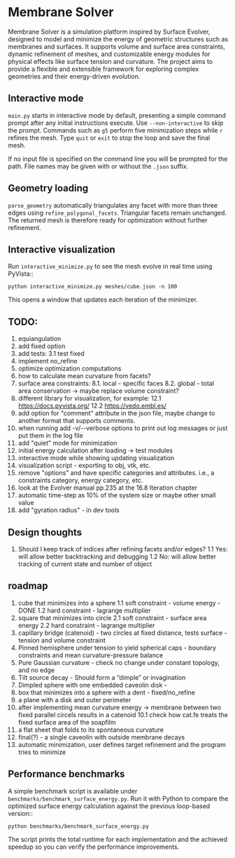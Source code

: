 # Membrane Solver

Membrane Solver is a simulation platform inspired by Surface Evolver, designed to model and minimize the energy of geometric structures such as membranes and surfaces. It supports volume and surface area constraints, dynamic refinement of meshes, and customizable energy modules for physical effects like surface tension and curvature. The project aims to provide a flexible and extensible framework for exploring complex geometries and their energy-driven evolution.

## Interactive mode

`main.py` starts in interactive mode by default, presenting a simple command
prompt after any initial instructions execute. Use `--non-interactive` to skip
the prompt. Commands such as `g5` perform five minimization steps while `r`
refines the mesh. Type `quit` or `exit` to stop the loop and save the final
mesh.

If no input file is specified on the command line you will be prompted for the
path. File names may be given with or without the `.json` suffix.

## Geometry loading

`parse_geometry` automatically triangulates any facet with more than three edges
using `refine_polygonal_facets`. Triangular facets remain unchanged. The
returned mesh is therefore ready for optimization without further refinement.

## Interactive visualization

Run ``interactive_minimize.py`` to see the mesh evolve in real time using
PyVista::

    python interactive_minimize.py meshes/cube.json -n 100

This opens a window that updates each iteration of the minimizer.


## TODO:
1. equiangulation
3. add fixed option 
4. add tests:
    3.1 test fixed
5. implement no_refine
6. optimize optimization computations 
7. how to calculate mean curvature from facets?
8. surface area constraints:
    8.1. local - specific faces
    8.2. global - total area conservation -> maybe replace volume constraint?
9. different library for visualization, for example:
    12.1 https://docs.pyvista.org/
    12.2 https://vedo.embl.es/
10. add option for "comment" attribute in the json file, maybe change to
    another format that supports comments.
11. when running add -v/--verbose options to print out log messages or just
    put them in the log file
12. add "quiet" mode for minimization
13. initial energy calculation after loading -> test modules
14. interactive mode while showing updating visualization
15. visualization script - exporting to obj, vtk, etc.
16. remove "options" and have specific categories and attributes.
        i.e., a constraints category, energy category, etc.
17. look at the Evolver manual pp.235 at the 16.8 Iteration chapter
18. automatic time-step as 10% of the system size or maybe other small value
19. add "gyration radius" - in dev tools

## Design thoughts 
1. Should I keep track of indices after refining facets and/or edges?
    1.1 Yes: will allow better backtracking and debugging
    1.2 No: will allow better tracking of current state and number of object

## roadmap
1. cube that minimizes into a sphere
    1.1 soft constraint - volume energy - DONE
    1.2 hard constraint - lagrange multiplier
2. square that minimizes into circle
    2.1 soft constraint - surface area energy
    2.2 hard constraint - lagrange multiplier
3. capillary bridge (catenoid) - two circles at fixed distance, tests surface - tension and volume constraint
4. Pinned hemisphere under tension to yield spherical caps - boundary constraints 
        and mean curvature-pressure balance
5. Pure Gaussian curvature - check no change under constant topology, and no edge
6. Tilt source decay - Should form a “dimple” or invagination
7. Dimpled sphere with one embedded caveolin disk - 
8. box that minimizes into a sphere with a dent - fixed/no_refine
9. a plane with a disk and outer perimeter
10. after implementing mean curvature energy -> membrane between two fixed parallel circels
    results in a catenoid
    10.1 check how cat.fe treats the fixed surface area of the soapfilm
11. a flat sheet that folds to its spontaneous curvature
12. final(?) - a single caveolin with outside membrane decays
13. automatic minimization, user defines target refinement and the program
    tries to minimize

## Performance benchmarks

A simple benchmark script is available under `benchmarks/benchmark_surface_energy.py`.
Run it with Python to compare the optimized surface energy calculation against the
previous loop-based version::

    python benchmarks/benchmark_surface_energy.py

The script prints the total runtime for each implementation and the achieved
speedup so you can verify the performance improvements.
